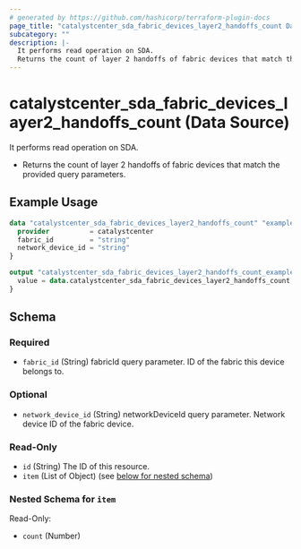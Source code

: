 ```yaml
---
# generated by https://github.com/hashicorp/terraform-plugin-docs
page_title: "catalystcenter_sda_fabric_devices_layer2_handoffs_count Data Source - terraform-provider-catalystcenter"
subcategory: ""
description: |-
  It performs read operation on SDA.
  Returns the count of layer 2 handoffs of fabric devices that match the provided query parameters.
---
```


# catalystcenter_sda_fabric_devices_layer2_handoffs_count (Data Source)

It performs read operation on SDA.

- Returns the count of layer 2 handoffs of fabric devices that match the provided query parameters.

## Example Usage

```terraform
data "catalystcenter_sda_fabric_devices_layer2_handoffs_count" "example" {
  provider          = catalystcenter
  fabric_id         = "string"
  network_device_id = "string"
}

output "catalystcenter_sda_fabric_devices_layer2_handoffs_count_example" {
  value = data.catalystcenter_sda_fabric_devices_layer2_handoffs_count.example.item
}
```

<!-- schema generated by tfplugindocs -->
## Schema

### Required

- `fabric_id` (String) fabricId query parameter. ID of the fabric this device belongs to.

### Optional

- `network_device_id` (String) networkDeviceId query parameter. Network device ID of the fabric device.

### Read-Only

- `id` (String) The ID of this resource.
- `item` (List of Object) (see [below for nested schema](#nestedatt--item))

<a id="nestedatt--item"></a>
### Nested Schema for `item`

Read-Only:

- `count` (Number)
